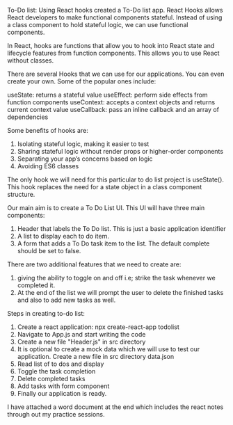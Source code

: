 To-Do list:
Using React hooks created a To-Do list app.
React Hooks allows React developers to make functional components stateful. Instead of using a class component to hold stateful logic, we can use functional components.

In React, hooks are functions that allow you to hook into React state and lifecycle features from function components. This allows you to use React without classes.

There are several Hooks that we can use for our applications. You can even create your own. Some of the popular ones include:

useState: returns a stateful value
useEffect: perform side effects from function components
useContext: accepts a context objects and returns current context value
useCallback: pass an inline callback and an array of dependencies

Some benefits of hooks are:
1. Isolating stateful logic, making it easier to test
2. Sharing stateful logic without render props or higher-order components
3. Separating your app’s concerns based on logic
4. Avoiding ES6 classes

The only hook we will need for this particular to do list project is useState(). This hook replaces the need for a state object in a class component structure.

Our main aim is to create a To Do List UI. This UI will have three main components:

1. Header that labels the To Do list. This is just a basic application identifier
2. A list to display each to do item.
3. A form that adds a To Do task item to the list. The default complete should be set to false.

There are two additional features that we need to create are:
1. giving the ability to toggle on and off i.e; strike the task whenever we completed it.
2. At the end of the list we will prompt the user to delete the finished tasks and also to add new tasks as well.

Steps in creating to-do list:
1. Create a react application: npx create-react-app todolist
2. Navigate to App.js and start writing the code
3. Create a new file "Header.js" in src directory
4. It is optional to create a mock data which we will use to test our application. Create a new file in src directory data.json
5. Read list of to dos and display
6. Toggle the task completion
7. Delete completed tasks
8. Add tasks with form component
9. Finally our application is ready. 

I have attached a word document at the end which includes the react notes through out my practice sessions.

